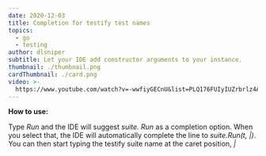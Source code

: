 ```yaml
---
date: 2020-12-03
title: Completion for testify test names
topics:
  - go
  - testing
author: dlsniper
subtitle: Let your IDE add constructor arguments to your instance.
thumbnail: ./thumbnail.png
cardThumbnail: ./card.png
video: >-
  https://www.youtube.com/watch?v=-wwfiyGECnU&list=PLQ176FUIyIUZrbrlz4AY1V8VzBJKZyVlW&index=28
---
```


**How to use:**

Type _Run_ and the IDE will suggest _suite. Run_ as a completion option. When you select that, the IDE will automatically complete the line to _suite.Run(t, |)_. You can then start typing the testify suite name at the caret position, _|_
